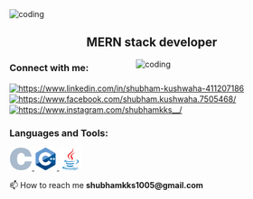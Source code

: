  <img class="center" alt="coding"  width="1000" height="160" src="https://c4.wallpaperflare.com/wallpaper/435/542/549/javascript-google-node-js-html-microsoft-visual-studio-hd-wallpaper-preview.jpg">
<h2 align="center">MERN stack developer</h2>
<!-- <h3 align="center">MERN stack developer</h3> -->
  <img align="right" alt="coding" width="280" src="https://rifadul-islam.vercel.app/_next/image?url=%2Fcoding.gif&w=1080&q=75">




<h3 align="left">Connect with me:</h3>
<p align="left">
<a href="https://linkedin.com/in/https://www.linkedin.com/in/shubham-kushwaha-411207186" target="blank"><img align="center" src="https://raw.githubusercontent.com/rahuldkjain/github-profile-readme-generator/master/src/images/icons/Social/linked-in-alt.svg" alt="https://www.linkedin.com/in/shubham-kushwaha-411207186" height="30" width="40" /></a>
<a href="https://fb.com/https://www.facebook.com/shubham.kushwaha.7505468/" target="blank"><img align="center" src="https://raw.githubusercontent.com/rahuldkjain/github-profile-readme-generator/master/src/images/icons/Social/facebook.svg" alt="https://www.facebook.com/shubham.kushwaha.7505468/" height="30" width="40" /></a>
<a href="https://instagram.com/https://www.instagram.com/shubhamkks__/" target="blank"><img align="center" src="https://raw.githubusercontent.com/rahuldkjain/github-profile-readme-generator/master/src/images/icons/Social/instagram.svg" alt="https://www.instagram.com/shubhamkks__/" height="30" width="40" /></a>
</p>

<h3 align="left">Languages and Tools:</h3>
<p align="left"> <a href="https://www.cprogramming.com/" target="_blank" rel="noreferrer"> <img src="https://raw.githubusercontent.com/devicons/devicon/master/icons/c/c-original.svg" alt="c" width="40" height="40"/> </a> <a href="https://www.w3schools.com/cpp/" target="_blank" rel="noreferrer"> <img src="https://raw.githubusercontent.com/devicons/devicon/master/icons/cplusplus/cplusplus-original.svg" alt="cplusplus" width="40" height="40"/> </a> <a href="https://www.java.com" target="_blank" rel="noreferrer"> <img src="https://raw.githubusercontent.com/devicons/devicon/master/icons/java/java-original.svg" alt="java" width="40" height="40"/> </a> </p>
 📫 How to reach me <b>shubhamkks1005@gmail.com</b>
